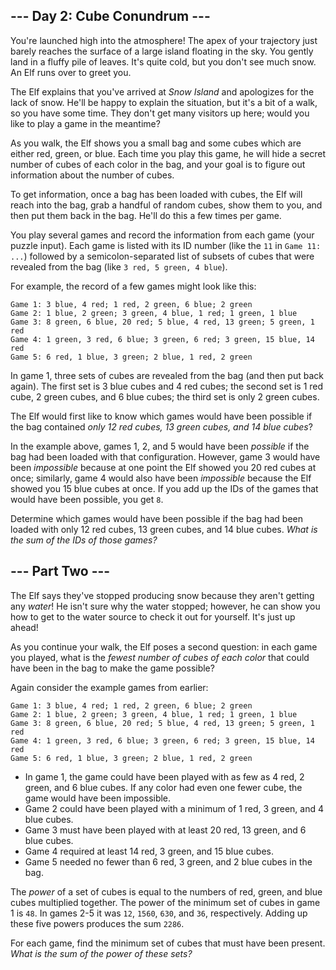 ## \-\-\- Day 2: Cube Conundrum ---

You're launched high into the atmosphere! The apex of your trajectory just
barely reaches the surface of a large island floating in the sky. You gently
land in a fluffy pile of leaves. It's quite cold, but you don't see much snow.
An Elf runs over to greet you.

The Elf explains that you've arrived at _Snow Island_ and apologizes for the
lack of snow. He'll be happy to explain the situation, but it's a bit of a
walk, so you have some time. They don't get many visitors up here; would you
like to play a game in the meantime?

As you walk, the Elf shows you a small bag and some cubes which are either red,
green, or blue. Each time you play this game, he will hide a secret number of
cubes of each color in the bag, and your goal is to figure out information
about the number of cubes.

To get information, once a bag has been loaded with cubes, the Elf will reach
into the bag, grab a handful of random cubes, show them to you, and then put
them back in the bag. He'll do this a few times per game.

You play several games and record the information from each game (your puzzle
input). Each game is listed with its ID number (like the `11` in `Game 11:
...`) followed by a semicolon-separated list of subsets of cubes that were
revealed from the bag (like `3 red, 5 green, 4 blue`).

For example, the record of a few games might look like this:

```
Game 1: 3 blue, 4 red; 1 red, 2 green, 6 blue; 2 green
Game 2: 1 blue, 2 green; 3 green, 4 blue, 1 red; 1 green, 1 blue
Game 3: 8 green, 6 blue, 20 red; 5 blue, 4 red, 13 green; 5 green, 1 red
Game 4: 1 green, 3 red, 6 blue; 3 green, 6 red; 3 green, 15 blue, 14 red
Game 5: 6 red, 1 blue, 3 green; 2 blue, 1 red, 2 green

```

In game 1, three sets of cubes are revealed from the bag (and then put back
again). The first set is 3 blue cubes and 4 red cubes; the second set is 1 red
cube, 2 green cubes, and 6 blue cubes; the third set is only 2 green cubes.

The Elf would first like to know which games would have been possible if the
bag contained _only 12 red cubes, 13 green cubes, and 14 blue cubes_?

In the example above, games 1, 2, and 5 would have been _possible_ if the bag
had been loaded with that configuration. However, game 3 would have been
_impossible_ because at one point the Elf showed you 20 red cubes at once;
similarly, game 4 would also have been _impossible_ because the Elf showed you
15 blue cubes at once. If you add up the IDs of the games that would have been
possible, you get `8`.

Determine which games would have been possible if the bag had been loaded with
only 12 red cubes, 13 green cubes, and 14 blue cubes. _What is the sum of the
IDs of those games?_

## \-\-\- Part Two ---

The Elf says they've stopped producing snow because they aren't getting any
_water_! He isn't sure why the water stopped; however, he can show you how to
get to the water source to check it out for yourself. It's just up ahead!

As you continue your walk, the Elf poses a second question: in each game you
played, what is the _fewest number of cubes of each color_ that could have been
in the bag to make the game possible?

Again consider the example games from earlier:

```
Game 1: 3 blue, 4 red; 1 red, 2 green, 6 blue; 2 green
Game 2: 1 blue, 2 green; 3 green, 4 blue, 1 red; 1 green, 1 blue
Game 3: 8 green, 6 blue, 20 red; 5 blue, 4 red, 13 green; 5 green, 1 red
Game 4: 1 green, 3 red, 6 blue; 3 green, 6 red; 3 green, 15 blue, 14 red
Game 5: 6 red, 1 blue, 3 green; 2 blue, 1 red, 2 green

```

- In game 1, the game could have been played with as few as 4 red, 2 green, and
  6 blue cubes. If any color had even one fewer cube, the game would have been
  impossible.
- Game 2 could have been played with a minimum of 1 red, 3 green, and 4 blue
  cubes.
- Game 3 must have been played with at least 20 red, 13 green, and 6 blue
  cubes.
- Game 4 required at least 14 red, 3 green, and 15 blue cubes.
- Game 5 needed no fewer than 6 red, 3 green, and 2 blue cubes in the bag.

The _power_ of a set of cubes is equal to the numbers of red, green, and blue
cubes multiplied together. The power of the minimum set of cubes in game 1 is
`48`. In games 2-5 it was `12`, `1560`, `630`, and `36`, respectively. Adding
up these five powers produces the sum `2286`.

For each game, find the minimum set of cubes that must have been present. _What
is the sum of the power of these sets?_
